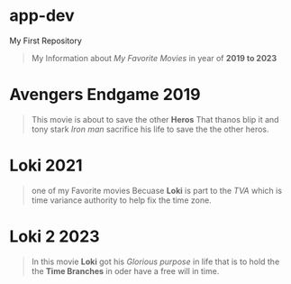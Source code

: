# app-dev
My First Repository

> My Information about *My Favorite Movies* in year of **2019 to 2023**

# Avengers Endgame 2019
> This movie is about to save the other **Heros** That thanos blip it and tony stark *Iron man* sacrifice his life to save the the other heros.
>
# Loki 2021
> one of my Favorite movies Becuase **Loki** is part to the *TVA* which is time variance authority to help fix the time zone.
>
# Loki 2 2023
>In this movie **Loki** got his *Glorious purpose* in life that is to hold the the **Time Branches** in oder have a free will in time.
